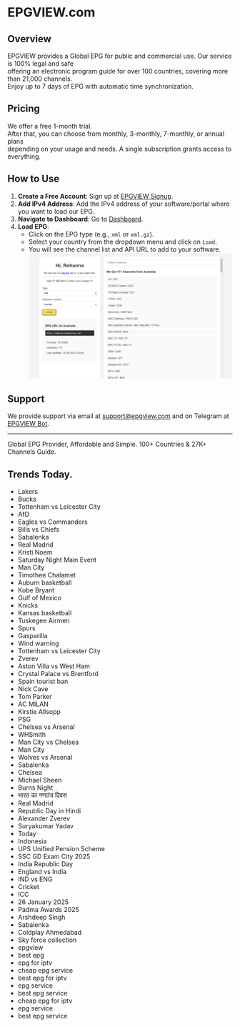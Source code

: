 # EPGVIEW.com



## Overview
EPGVIEW provides a Global EPG for public and commercial use. Our service is 100% legal and safe\
offering an electronic program guide for over 100 countries, covering more than 21,000 channels.\
Enjoy up to 7 days of EPG with automatic time synchronization.

## Pricing
We offer a free 1-month trial. \
After that, you can choose from monthly, 3-monthly, 7-monthly, or annual plans \
depending on your usage and needs. A single subscription grants access to everything.

## How to Use
1. **Create a Free Account**: Sign up at [EPGVIEW Signup](https://epgview.com/signup.php).
2. **Add IPv4 Address**: Add the IPv4 address of your software/portal where you want to load our EPG.
3. **Navigate to Dashboard**: Go to [Dashboard](https://epgview.com/dashboard.php).
4. **Load EPG**:
   - Click on the EPG type (e.g., `xml` or `xml.gz`).
   - Select your country from the dropdown menu and click on `Load`.
   - You will see the channel list and API URL to add to your software.
![EPGVIEW](img/dashboard.png)
## Support
We provide support via email at [support@epgview.com](mailto:support@epgview.com) and on Telegram at [EPGVIEW Bot](https://t.me/epgview_bot).

---

Global EPG Provider, Affordable and Simple. 100+ Countries & 27K+ Channels Guide.

## Trends Today.

- Lakers
- Bucks
- Tottenham vs Leicester City
- AfD
- Eagles vs Commanders
- Bills vs Chiefs
- Sabalenka
- Real Madrid
- Kristi Noem
- Saturday Night Main Event
- Man City
- Timothee Chalamet
- Auburn basketball
- Kobe Bryant
- Gulf of Mexico
- Knicks
- Kansas basketball
- Tuskegee Airmen
- Spurs
- Gasparilla
- Wind warning
- Tottenham vs Leicester City
- Zverev
- Aston Villa vs West Ham
- Crystal Palace vs Brentford
- Spain tourist ban
- Nick Cave
- Tom Parker
- AC MILAN
- Kirstie Allsopp
- PSG
- Chelsea vs Arsenal
- WHSmith
- Man City vs Chelsea
- Man City
- Wolves vs Arsenal
- Sabalenka
- Chelsea
- Michael Sheen
- Burns Night
- भारत का गणतंत्र दिवस
- Real Madrid
- Republic Day in Hindi
- Alexander Zverev
- Suryakumar Yadav
- Today
- Indonesia
- UPS Unified Pension Scheme
- SSC GD Exam City 2025
- India Republic Day
- England vs India
- IND vs ENG
- Cricket
- ICC
- 26 January 2025
- Padma Awards 2025
- Arshdeep Singh
- Sabalenka
- Coldplay Ahmedabad
- Sky force collection
- epgview
- best epg
- epg for iptv
- cheap epg service
- best epg for iptv
- epg service
- best epg service
- cheap epg for iptv
- epg service
- best epg service
